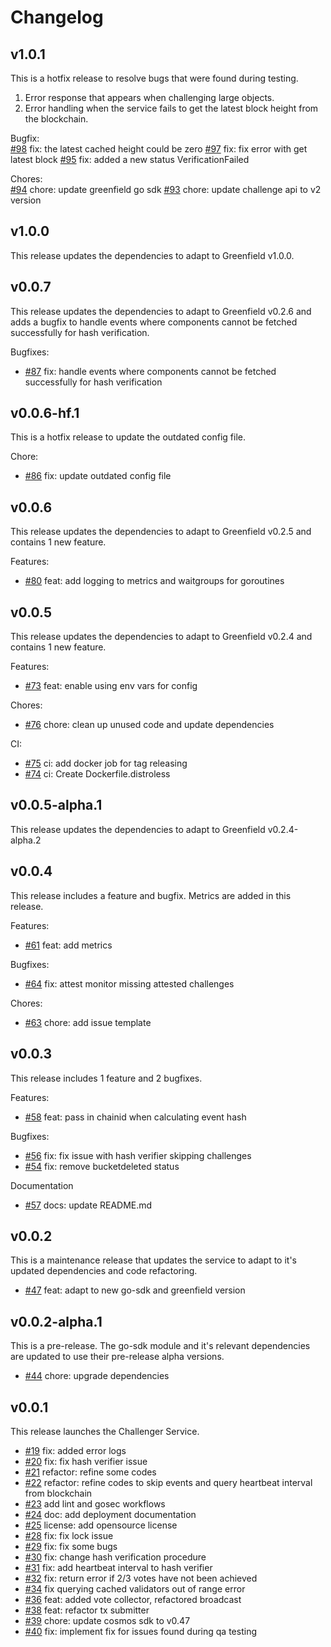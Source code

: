 # Changelog

## v1.0.1
This is a hotfix release to resolve bugs that were found during testing.

1. Error response that appears when challenging large objects.
2. Error handling when the service fails to get the latest block height from the blockchain.  

Bugfix:  
[#98](https://github.com/bnb-chain/greenfield-challenger/pull/98) fix: the latest cached height could be zero 
[#97](https://github.com/bnb-chain/greenfield-challenger/pull/97) fix: fix error with get latest block 
[#95](https://github.com/bnb-chain/greenfield-challenger/pull/95) fix: added a new status VerificationFailed

Chores:  
[#94](https://github.com/bnb-chain/greenfield-challenger/pull/94) chore: update greenfield go sdk 
[#93](https://github.com/bnb-chain/greenfield-challenger/pull/93) chore: update challenge api to v2 version  


## v1.0.0
This release updates the dependencies to adapt to Greenfield v1.0.0.  

## v0.0.7
This release updates the dependencies to adapt to Greenfield v0.2.6 and adds a bugfix to handle events where components cannot be fetched successfully for hash verification.  

Bugfixes:  
* [#87](https://github.com/bnb-chain/greenfield-challenger/pull/87) fix: handle events where components cannot be fetched successfully for hash verification

## v0.0.6-hf.1
This is a hotfix release to update the outdated config file.

Chore:
* [#86](https://github.com/bnb-chain/greenfield-challenger/pull/86) fix: update outdated config file

## v0.0.6  
This release updates the dependencies to adapt to Greenfield v0.2.5 and contains 1 new feature.

Features:  
* [#80](https://github.com/bnb-chain/greenfield-challenger/pull/80) feat: add logging to metrics and waitgroups for goroutines

## v0.0.5
This release updates the dependencies to adapt to Greenfield v0.2.4 and contains 1 new feature.  

Features:  
* [#73](https://github.com/bnb-chain/greenfield-challenger/pull/73) feat: enable using env vars for config

Chores:
* [#76](https://github.com/bnb-chain/greenfield-challenger/pull/76) chore: clean up unused code and update dependencies

CI:  
* [#75](https://github.com/bnb-chain/greenfield-challenger/pull/75) ci: add docker job for tag releasing
* [#74](https://github.com/bnb-chain/greenfield-challenger/pull/74) ci: Create Dockerfile.distroless


## v0.0.5-alpha.1
This release updates the dependencies to adapt to Greenfield v0.2.4-alpha.2

## v0.0.4
This release includes a feature and bugfix. Metrics are added in this release.

Features:
* [#61](https://github.com/bnb-chain/greenfield-challenger/pull/61) feat: add metrics

Bugfixes:
* [#64](https://github.com/bnb-chain/greenfield-challenger/pull/64) fix: attest monitor missing attested challenges

Chores:
* [#63](https://github.com/bnb-chain/greenfield-challenger/pull/63) chore: add issue template


## v0.0.3
This release includes 1 feature and 2 bugfixes.

Features:
* [#58](https://github.com/bnb-chain/greenfield-challenger/pull/58) feat: pass in chainid when calculating event hash

Bugfixes:
* [#56](https://github.com/bnb-chain/greenfield-challenger/pull/56) fix: fix issue with hash verifier skipping challenges
* [#54](https://github.com/bnb-chain/greenfield-challenger/pull/54) fix: remove bucketdeleted status

Documentation
* [#57](https://github.com/bnb-chain/greenfield-challenger/pull/57) docs: update README.md

## v0.0.2
This is a maintenance release that updates the service to adapt to it's updated dependencies and code refactoring.
* [#47](https://github.com/bnb-chain/greenfield-challenger/pull/47) feat: adapt to new go-sdk and greenfield version

## v0.0.2-alpha.1
This is a pre-release. The go-sdk module and it's relevant dependencies are updated to use their pre-release alpha versions.
* [#44](https://github.com/bnb-chain/greenfield-challenger/pull/44) chore: upgrade dependencies    

## v0.0.1
This release launches the Challenger Service.

* [#19](https://github.com/bnb-chain/greenfield-challenger/pull/19) fix: added error logs  
* [#20](https://github.com/bnb-chain/greenfield-challenger/pull/20) fix: fix hash verifier issue
* [#21](https://github.com/bnb-chain/greenfield-challenger/pull/21) refactor: refine some codes
* [#22](https://github.com/bnb-chain/greenfield-challenger/pull/22) refactor: refine codes to skip events and query heartbeat interval from blockchain
* [#23](https://github.com/bnb-chain/greenfield-challenger/pull/23) add lint and gosec workflows
* [#24](https://github.com/bnb-chain/greenfield-challenger/pull/24) doc: add deployment documentation 
* [#25](https://github.com/bnb-chain/greenfield-challenger/pull/25) license: add opensource license 
* [#28](https://github.com/bnb-chain/greenfield-challenger/pull/28) fix: fix lock issue 
* [#29](https://github.com/bnb-chain/greenfield-challenger/pull/29) fix: fix some bugs 
* [#30](https://github.com/bnb-chain/greenfield-challenger/pull/30) fix: change hash verification procedure 
* [#31](https://github.com/bnb-chain/greenfield-challenger/pull/31) fix: add heartbeat interval to hash verifier 
* [#32](https://github.com/bnb-chain/greenfield-challenger/pull/32) fix: return error if 2/3 votes have not been achieved 
* [#34](https://github.com/bnb-chain/greenfield-challenger/pull/34) fix querying cached validators out of range error 
* [#36](https://github.com/bnb-chain/greenfield-challenger/pull/36) feat: added vote collector, refactored broadcast 
* [#38](https://github.com/bnb-chain/greenfield-challenger/pull/38) feat: refactor tx submitter 
* [#39](https://github.com/bnb-chain/greenfield-challenger/pull/39) chore: update cosmos sdk to v0.47 
* [#40](https://github.com/bnb-chain/greenfield-challenger/pull/40) fix: implement fix for issues found during qa testing 

